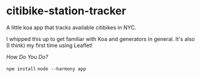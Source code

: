 # citibike-station-tracker
A little koa app that tracks available citibikes in NYC. 

I whipped this up to get familiar with Koa and generators in general. It's also (I think) my first time using Leaflet!

_How Do You Do?_

`npm install`
`node --harmony app`